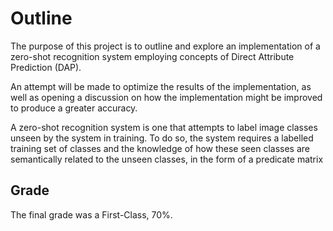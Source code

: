 # Outline

The purpose of this project is to outline and explore an implementation of a zero-shot recognition system employing concepts of Direct Attribute Prediction (DAP).

An attempt will be made to optimize the results of the implementation, as well as opening a discussion on how the implementation might be improved to produce a greater accuracy.

A zero-shot recognition system is one that attempts to label image classes unseen by the system in training. To do so, the system requires a labelled training set of classes and the knowledge of how these seen classes are semantically related to the unseen classes, in the form of a predicate matrix 

## Grade

The final grade was a First-Class, 70%.

